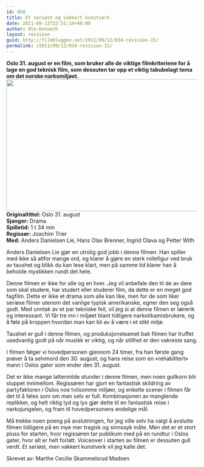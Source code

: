 ```yaml
---
id: 858
title: Et seriøst og vakkert kunstverk
date: 2011-09-12T22:51:14+00:00
author: Ole-Kenneth
layout: revision
guid: http://filmbloggen.net/2011/09/12/834-revision-15/
permalink: /2011/09/12/834-revision-15/
---
```

**Oslo 31. august er en film, som bruker alle de viktige filmkriteriene for å lage en god teknisk film, som dessuten tar opp et viktig tabubelagt tema om det norske narkomiljøet.**  
<a href="http://filmbloggen.net/2011/09/12/et-seriost-og-vakkert-kunstverk/oslo31august/" rel="attachment wp-att-835"><img class="alignnone size-large wp-image-835" src="http://filmbloggen.net/wp-content/uploads//2011/09/oslo31august-620x347.jpg" alt="" width="620" height="347" /></a>  
**Originaltittel:** Oslo 31. august  
**Sjanger:** Drama  
**Spilletid:** 1 t 34 min  
**Regissør:** Joachim Trier  
**Med:** Anders Danielsen Lie, Hans Olav Brenner, Ingrid Olava og Petter With

Anders Danielsen Lie gjør en utrolig god jobb i denne filmen. Han spiller med ikke så altfor mange ord, og klarer å gjøre en sterk rollefigur ved bruk av taushet og blikk du kan lese klart, men på samme tid klarer han å beholde mystikken rundt det hele.

Denne filmen er ikke for alle og en hver. Jeg vil anbefale den til de av dere som skal studere, har studert eller studerer film, da dette er en meget god fagfilm. Dette er ikke et drama som alle kan like, men for de som liker seriøse filmer utenom det vanlige typisk amerikanske, egner den seg også godt. Med unntak av et par tekniske feil, vil jeg si at denne filmen er lærerik og interessant. Vi får tre inn i miljøet blant tidligere narkotikamisbrukere, og å føle på kroppen hvordan man kan bli av å være i et slikt miljø.

Taushet er gull i denne filmen, og produksjonsteamet bak filmen har truffet usedvanlig godt på når musikk er viktig, og når stillhet er den vakreste sang.

I filmen følger vi hovedpersonen gjennom 24 timer, fra han første gang prøver å ta selvmord den 30. august, og hans reise som en «rehabilitert» mann i Oslos gater som ender den 31. august.

Det er ikke mange lattermilde stunder i denne filmen, men noen gullkorn blir sluppet innimellom. Regissøren har gjort en fantastisk skildring av partyfaktoren i Oslos noe tvilsomme miljøer, og enkelte scener i filmen får det til å føles som om man selv er full. Kombinasjonen av manglende replikker, og helt riktig lyd og lys gjør dette til en fantastisk reise i narkojungelen, og fram til hovedpersonens endelige mål.

Må trekke noen poeng på avslutningen, for jeg ville selv ha valgt å avslutte filmen tidligere på en mye mer tragisk og sinnssyk måte. Men det er et stort pluss for starten, hvor regissøren tar publikum med på en rundtur i Oslos gater, hvor alt er helt forlatt. Voiceover i starten av filmen er dessuten gull verdt. Et seriøst, men vakkert kunstverk vil jeg kalle det.

Skrevet av: Marthe Cecilie Skammelsrud Madsen